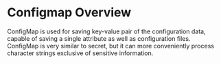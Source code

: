 # Configmap Overview
ConfigMap is used for saving key-value pair of the configuration data, capable of saving a single attribute as well as configuration files. ConfigMap is very similar to secret, but it can more conveniently process character strings exclusive of sensitive information.
